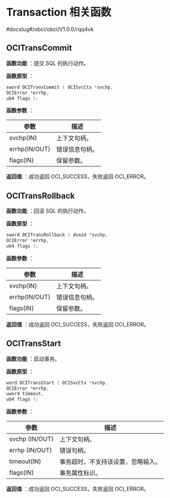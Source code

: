 # Transaction 相关函数

#docslug#/obci/obci/V1.0.0/rqq4vk

## OCITransCommit

**函数功能** ：提交 SQL 的执行动作。

**函数原型** ：

```C++
sword OCITransCommit ( OCISvcCtx *svchp,
OCIError *errhp,
ub4 flags );
```

**函数参数** ：

|      参数       |   描述    |
|---------------|---------|
| svchp(IN)     | 上下文句柄。  |
| errhp(IN/OUT) | 错误信息句柄。 |
| flags(IN)     | 保留参数。   |

**返回值** ：成功返回 OCI_SUCCESS，失败返回 OCI_ERROR。

## OCITransRollback

**函数功能** ：回滚 SQL 的执行动作。

**函数原型** ：

```C++
sword OCITransRollback ( dvoid *svchp,
OCIError *errhp,
ub4 flags );
```

**函数参数** ：

|      参数       |   描述    |
|---------------|---------|
| svchp(IN)     | 上下文句柄。  |
| errhp(IN/OUT) | 错误信息句柄。 |
| flags(IN)     | 保留参数。   |

**返回值** ：成功返回 OCI_SUCCESS，失败返回 OCI_ERROR。

## OCITransStart

**函数功能** ：启动事务。

**函数原型** ：

```C++
word OCITransStart ( OCISvcCtx *svchp,
OCIError *errhp,
uword timeout,
ub4 flags );
```

**函数参数** ：

|       参数       |        描述         |
|----------------|-------------------|
| svchp (IN/OUT) | 上下文句柄。            |
| errhp (IN/OUT) | 错误句柄。             |
| timeout(IN)    | 事务超时，不支持该设置，忽略输入。 |
| flags(IN)      | 事务属性标识。           |

**返回值** ：成功返回 OCI_SUCCESS，失败返回 OCI_ERROR。
